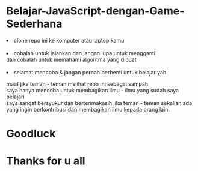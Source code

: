 # Belajar-JavaScript-dengan-Game-Sederhana

<li>clone repo ini ke komputer atau laptop kamu</li><br>
<li>cobalah untuk jalankan dan jangan lupa untuk mengganti <script src"ganti ini dengan file js game yang mau di coba"></script><br>
dan cobalah untuk memahami algoritma yang dibuat</li><br>
<li>selamat mencoba & jangan pernah berhenti untuk belajar yah<br></li>


maaf jika teman - teman melihat repo ini sebagai sampah<br>
saya hanya mencoba untuk membagikan ilmu - ilmu yang sudah saya pelajari<br>
saya sangat bersyukur dan berterimakasih jika teman - teman sekalian ada yang ingin berkontribusi dan membagikan ilmu kepada orang lain.<br>

# Goodluck
# Thanks for u all

